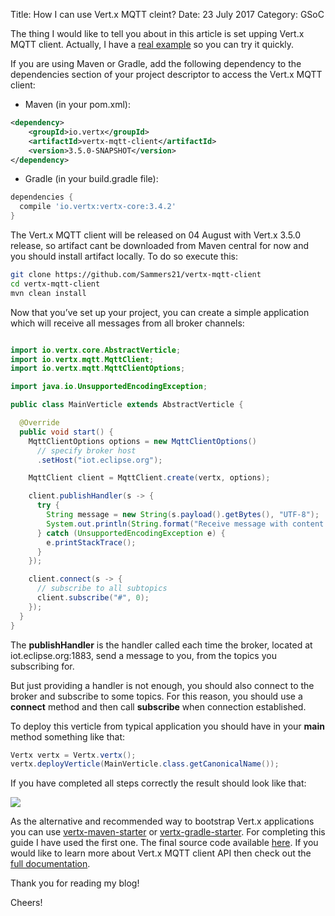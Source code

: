 Title: How I can use Vert.x MQTT cleint?
Date: 23 July 2017
Category: GSoC

The thing I would like to tell you about in this article is set upping Vert.x MQTT client. Actually, I have a [real example](https://github.com/Sammers21/vertx-mqtt-client-example) so you can try it quickly.

If you are using Maven or Gradle, add the following dependency to the dependencies section of your project descriptor to access the Vert.x MQTT client:

* Maven (in your pom.xml):

```xml
<dependency>
    <groupId>io.vertx</groupId>
    <artifactId>vertx-mqtt-client</artifactId>
    <version>3.5.0-SNAPSHOT</version>
</dependency>
```

* Gradle (in your build.gradle file):

```groovy
dependencies {
  compile 'io.vertx:vertx-core:3.4.2'
}
```

The Vert.x MQTT client will be released on 04 August with Vert.x 3.5.0 release, so artifact cant be downloaded from Maven central for now and you should install artifact locally. To do so execute this:

```bash
git clone https://github.com/Sammers21/vertx-mqtt-client
cd vertx-mqtt-client
mvn clean install
```

Now that you’ve set up your project, you can create a simple application which will receive all messages from all broker channels:

```java

import io.vertx.core.AbstractVerticle;
import io.vertx.mqtt.MqttClient;
import io.vertx.mqtt.MqttClientOptions;

import java.io.UnsupportedEncodingException;

public class MainVerticle extends AbstractVerticle {

  @Override
  public void start() {
    MqttClientOptions options = new MqttClientOptions()
      // specify broker host
      .setHost("iot.eclipse.org");

    MqttClient client = MqttClient.create(vertx, options);

    client.publishHandler(s -> {
      try {
        String message = new String(s.payload().getBytes(), "UTF-8");
        System.out.println(String.format("Receive message with content: \"%s\" from topic \"%s\"", message, s.topicName()));
      } catch (UnsupportedEncodingException e) {
        e.printStackTrace();
      }
    });

    client.connect(s -> {
      // subscribe to all subtopics
      client.subscribe("#", 0);
    });
  }
}
```

The **publishHandler** is the handler called each time the broker, located at iot.eclipse.org:1883, send a message to you, from the topics you subscribing for.

But just providing a handler is not enough, you should also connect to the broker and subscribe to some topics. For this reason, you should use a **connect** method and then call **subscribe** when connection established. 

To deploy this verticle from typical application you should have in your **main** method something like that:

```java
Vertx vertx = Vertx.vertx();
vertx.deployVerticle(MainVerticle.class.getCanonicalName());
```

If you have completed all steps correctly the result should look like that:

![](http://i.imgur.com/b4yYQJE.gif)

As the alternative and recommended way to bootstrap Vert.x applications you can use [vertx-maven-starter](https://github.com/vert-x3/vertx-maven-starter) or [vertx-gradle-starter](https://github.com/vert-x3/vertx-gradle-starter). For completing this guide I have used the first one. The final source code available [here](https://github.com/Sammers21/vertx-mqtt-client-example). If you would like to learn more about Vert.x MQTT client API then check out the [full documentation](https://github.com/vert-x3/vertx-mqtt-client/blob/initial-work/src/main/asciidoc/java/index.adoc). 

Thank you for reading my blog!

Cheers!